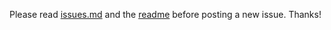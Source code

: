 Please read [issues.md](https://github.com/spacehuhn/esp8266_deauther/blob/master/.github/issues.md) 
and the [readme](https://github.com/spacehuhn/esp8266_deauther/blob/master/README.md)
before posting a new issue. Thanks!
